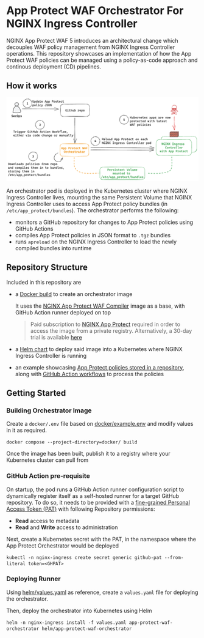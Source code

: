 # App Protect WAF Orchestrator For NGINX Ingress Controller

NGINX App Protect WAF 5 introduces an architectural change which decouples WAF policy management from NGINX Ingress Controller operations. This repository showcases an implementation of how the App Protect WAF policies can be managed using a policy-as-code approach and continous deployment (CD) pipelines.

## How it works

![Workflow](docs/arch.png)

An orchestrator pod is deployed in the Kubernetes cluster where NGINX Ingress Controller lives, mounting the same Persistent Volume that NGINX Ingress Controller uses to access App Protect policy bundles (in `/etc/app_protect/bundles`). The orchestrator performs the following:
- monitors a GitHub repository for changes to App Protect policies using GitHub Actions
- compiles App Protect policies in JSON format to `.tgz` bundles
- runs `apreload` on the NGINX Ingress Controller to load the newly compiled bundles into runtime

## Repository Structure
Included in this repository are
- a [Docker build](docker/) to create an orchestrator image

    It uses the [NGINX App Protect WAF Compiler](https://docs.nginx.com/nginx-app-protect-waf/v5/admin-guide/compiler/) image as a base, with GitHub Action runner deployed on top
    > Paid subscription to [NGINX App Protect](https://www.f5.com/products/nginx/nginx-app-protect) required in order to access the image from a private registry. Alternatively, a 30-day trial is available [here](https://www.f5.com/trials/free-trial-nginx-plus-and-nginx-app-protect)
- a [Helm chart](helm/app-protect-waf-orchestrator/) to deploy said image into a Kubernetes where NGINX Ingress Controller is running
- an example showcasing [App Protect policies stored in a repository](examples/), along with [GitHub Action workflows](.github/workflows/) to process the policies

## Getting Started

### Building Orchestrator Image

Create a `docker/.env` file based on [docker/example.env](docker/example.env) and modify values in it as required.

```
docker compose --project-directory=docker/ build
```

Once the image has been built, publish it to a registry where your Kubernetes cluster can pull from

### GitHub Action pre-requisite

On startup, the pod runs a GitHub Action runner configuration script to dynamically register itself as a self-hosted runner for a target GitHub repository. To do so, it needs to be provided with a [fine-grained Personal Access Token (PAT)](https://docs.github.com/en/authentication/keeping-your-account-and-data-secure/managing-your-personal-access-tokens#creating-a-fine-grained-personal-access-token) with following Repository permissions:
- **Read** access to metadata
- **Read** and **Write** access to administration

Next, create a Kubernetes secret with the PAT, in the namespace where the App Protect Orchestrator would be deployed
```
kubectl -n nginx-ingress create secret generic github-pat --from-literal token=<GHPAT>
```

### Deploying Runner

Using [helm/values.yaml](helm/values.yaml) as reference, create a `values.yaml` file for deploying the orchestrator.

Then, deploy the orchestrator into Kubernetes using Helm
```
helm -n nginx-ingress install -f values.yaml app-protect-waf-orchestrator helm/app-protect-waf-orchestrator
```

